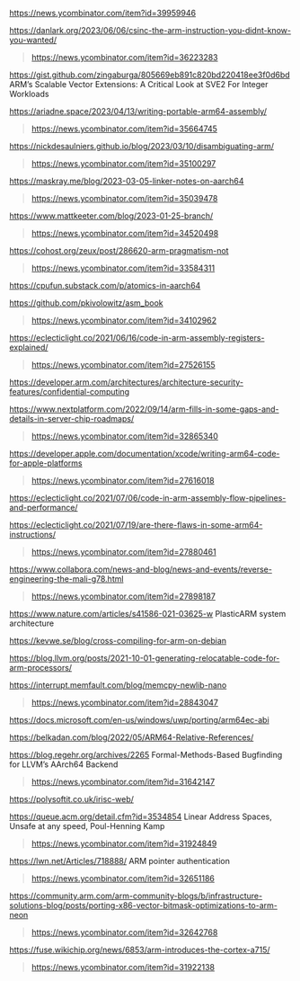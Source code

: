 https://news.ycombinator.com/item?id=39959946

https://danlark.org/2023/06/06/csinc-the-arm-instruction-you-didnt-know-you-wanted/
> https://news.ycombinator.com/item?id=36223283

https://gist.github.com/zingaburga/805669eb891c820bd220418ee3f0d6bd ARM’s Scalable Vector Extensions: A Critical Look at SVE2 For Integer Workloads

https://ariadne.space/2023/04/13/writing-portable-arm64-assembly/
> https://news.ycombinator.com/item?id=35664745

https://nickdesaulniers.github.io/blog/2023/03/10/disambiguating-arm/
> https://news.ycombinator.com/item?id=35100297

https://maskray.me/blog/2023-03-05-linker-notes-on-aarch64
> https://news.ycombinator.com/item?id=35039478

https://www.mattkeeter.com/blog/2023-01-25-branch/
> https://news.ycombinator.com/item?id=34520498

https://cohost.org/zeux/post/286620-arm-pragmatism-not
> https://news.ycombinator.com/item?id=33584311

https://cpufun.substack.com/p/atomics-in-aarch64 

https://github.com/pkivolowitz/asm_book
> https://news.ycombinator.com/item?id=34102962

https://eclecticlight.co/2021/06/16/code-in-arm-assembly-registers-explained/
> https://news.ycombinator.com/item?id=27526155

https://developer.arm.com/architectures/architecture-security-features/confidential-computing

https://www.nextplatform.com/2022/09/14/arm-fills-in-some-gaps-and-details-in-server-chip-roadmaps/
> https://news.ycombinator.com/item?id=32865340

https://developer.apple.com/documentation/xcode/writing-arm64-code-for-apple-platforms
> https://news.ycombinator.com/item?id=27616018

https://eclecticlight.co/2021/07/06/code-in-arm-assembly-flow-pipelines-and-performance/

https://eclecticlight.co/2021/07/19/are-there-flaws-in-some-arm64-instructions/
> https://news.ycombinator.com/item?id=27880461

https://www.collabora.com/news-and-blog/news-and-events/reverse-engineering-the-mali-g78.html
> https://news.ycombinator.com/item?id=27898187

https://www.nature.com/articles/s41586-021-03625-w PlasticARM system architecture

https://kevwe.se/blog/cross-compiling-for-arm-on-debian

https://blog.llvm.org/posts/2021-10-01-generating-relocatable-code-for-arm-processors/

https://interrupt.memfault.com/blog/memcpy-newlib-nano
> https://news.ycombinator.com/item?id=28843047

https://docs.microsoft.com/en-us/windows/uwp/porting/arm64ec-abi

https://belkadan.com/blog/2022/05/ARM64-Relative-References/

https://blog.regehr.org/archives/2265 Formal-Methods-Based Bugfinding for LLVM’s AArch64 Backend
> https://news.ycombinator.com/item?id=31642147

https://polysoftit.co.uk/irisc-web/

https://queue.acm.org/detail.cfm?id=3534854 Linear Address Spaces, Unsafe at any speed, Poul-Henning Kamp
> https://news.ycombinator.com/item?id=31924849

https://lwn.net/Articles/718888/ ARM pointer authentication
> https://news.ycombinator.com/item?id=32651186

https://community.arm.com/arm-community-blogs/b/infrastructure-solutions-blog/posts/porting-x86-vector-bitmask-optimizations-to-arm-neon
> https://news.ycombinator.com/item?id=32642768

https://fuse.wikichip.org/news/6853/arm-introduces-the-cortex-a715/
> https://news.ycombinator.com/item?id=31922138